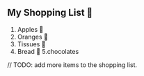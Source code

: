 ## My Shopping List 🛒

1. Apples 🍎
2. Oranges 🍊
3. Tissues 🚽
4. Bread 🍞
5.chocolates

// TODO: add more items to the shopping list.
